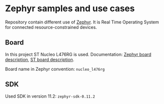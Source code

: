 # Zephyr samples and use cases
Repository contain different use of [Zephyr](https://www.zephyrproject.org/). It is Real Time Operating System for connected resource-constrained devices. 

## Board
In this project ST Nucleo L476RG is used. Documentation: [Zephyr board description](https://docs.zephyrproject.org/latest/boards/arm/nucleo_l476rg/doc/index.html), [ST board description](https://www.st.com/en/evaluation-tools/nucleo-l476rg.html).

Board name in Zephyr convention: `nucleo_l476rg`

## SDK
Used SDK in version 11.2: `zephyr-sdk-0.11.2`
